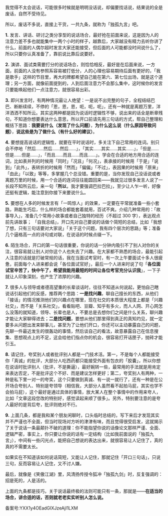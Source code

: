 我觉得不太会说话，可能很多时候就是明明没话说，却偏要找话说，结果说的全是废话，自然不受待见。

所以，废话不多说，直接上干货，一共九条，就称为「独孤九言」吧。

**1.** 发言、讲话、研讨之类分享型的说话场合，最好抢在前面来说，这是因为人的注意力差不多也就能集中一两个小时的样子，越靠后，大家越没有精力去听你讲了什么，前面的人偶尔超时发言大家还能接受，但后面的人可能都没时间说什么了，所以只要你认真准备了，靠前说比靠后说要好。

**2.** 演讲、面试类需要打分的说话场合，则恰恰相反，最好是在后面来说，一方面，前面的人没有参照系容易被打低分，人的心理也容易期待后面有更好的，「我是歌手」这样的节目里，再大的牌都希望自己能在第六、第七位出场，就是这个道理；另一方面，就像前面提到的，人到后面注意力不会那么集中，这时候你的发言只要能唤起他们一点注意力，就很容易出彩。

**3.** 即兴发言时，有两种情况最让人绝望：一是说不出完整的句子，全程结结巴巴、断断续续，不停的「恩，恩，恩，呃，呃，呃」，还有一种就是离题万里，洋洋洒洒不知所云。其实这两种都是因为说话时逻辑性不够，说出来的话全是断章残句，不知道你想要表达什么意思，所以开口前请先用三句话的方式，帮自己整理和概括下思路：**我要说什么（发现了什么问题）**，**为什么这么说（什么原因导致问题）**，**说这些是为了做什么（有什么好的建议）**。

**4.** 要想提高说话的逻辑性，就要在平时说话时，多关注下自己常用的连词。别只会不停地「然后……然后……然后……」，「其实……其实……其实……」，「但是……但是……但是……」，「而且……而且……而且……」。学会在合适的地方用合适的连词，比如表并列的时候用「同时」「况且」「何况」，表承接的时候用「于是」「说到」「此外」，表转折的时候用「然而」「偏偏」「不过」，表因果的时候用「原来」「由此」「以致」等等，多掌握几个总没错。重要的是，当你发现自己没话说或者离题万里的时候，用一个合适的连词往往能圆回来——我就见过很多发言人说了一长段不知所云后，来一句「**所以**，我才要强调巴拉巴拉」，至少让人乍一听，好像还挺有逻辑，能注意到你接下来要说什么。 

**5.** 要想在人多的时候发言有「一鸣惊人」的效果，一定要在平常就准备一些小套路，熟能生巧后，什么样的场合都能套着就用，百试不爽。介绍几种常用的：「故事导入」，准备几个常用小故事或者自己独特的经历（不超过 300 字），表达观点前先讲故事； 「自我总结」，开口先对自己要说的话做个简短的总结，比如「我想了想，只有三句话要对大家说」「关于这个问题，我有四个层次的思路」等；准备几个逼格高一点的诗句或对联，在说话的时候点缀一下。 

**6.** 陌生场合，开口的第一句话很重要，你说的话一分钟内吸引不了别人对你的关注，很容易就让别人对你这个人也失去了兴趣。在大家都不熟悉的场合，最能引起人注意的话就是打破常规的话，我在当面试考官时，有一次上午要面试十多人很疲惫，前面每个人进来都会说「各位面试官好」，最后一个人进来时说了句「**各位面试官辛苦了，快中午了，希望我能用最短的时间让各位考官充分认识我**」，一下子就让人印象深刻，也产生了浓厚的兴趣。 

**7.** 很多人与领导或者德高望重的长辈谈话时，往往不知道从何说起，更怕自己瞎说话引起他们的反感，推荐两个思路：**一是找兴趣**，聊自己擅长的东西，从他们「接话」的情况推测他们的兴趣点在哪里，现在社交的本质很大程度上都是「兴趣社交」，而不是「关系社交」，看看贴吧、豆瓣、知乎有多火，而人人网、开心网怎么没落的就知道，领导、长辈也是人，不要总是去想你们之间是什么关系，聊兴趣才能让大家聊得进去；**二是找问题**，要想从他们那里得到真正的真知灼见，就一定要多从问题出发来聊事儿，甚至为了让他们开口，你还可以主动暴露自己的问题，先聊一件最近发生的很轰动的事情，然后谈自己的看法，故意暴露自己在信息搜集、思想观点上的不足，这会给他们指点你的机会，很容易打开话匣子，抛砖才能引玉。

**8.** 请记住，夸奖别人或者批评别人都是一门技术活。第一，不是每个人都能接受你「真诚」的批评，大部分人吃西药都只能接受外面有包衣的「胶囊」，所以你想在说话时批评别人（批评，不是撕逼），最好婉转一些，最常用的手法就是用肯定来表达否定，不是批评这个不好、而是建议怎样更好；第二，夸奖别人有两种，一种是私下里一对一的夸奖，这个只要做到真诚、有一说一就行了，还有一种是在公开场合夸别人、特别是夸领导（相信我，大部分人虽然看不起拍马屁，其实也学不会拍马屁），这个最好是通过具体的事情，放大某人在整个事情中的作用来夸人，比如「文章这段您改的特别好，感觉读起来顺了很多」。另外，特别要注意的是夸人最好的是背后夸，批评则绝对不行。

**9.** 上面几条，都是我和某个朋友闲聊时，口头临时总结的，写下来后才发现其实并不严谨也不全面，但当时现场对方听的津津有味，而且觉得很受启发，这就揭示了关于说话一条最颠扑不破的道理：你不能指望你说的话像论文那样严谨、全面、逻辑严密，事实上，你只要让你说的话有一定结构（比如我前面说的「独孤九言」），中间有一些闪光点，能把自己想说的表达出来，就很容易让人记住了，真的真的不需要太长。

如果实在不知道该如何说话简短，又能让人记住，那就记住「开口三句话」，只说三句，反而容易让人记住，又不讨人嫌。

最后，就像是《笑傲江湖》里，风清扬传授令狐冲「独孤九剑」时，反复强调的：招是死的，人是活的。

上面的九条都是技巧，关于说话最终极的法则可能只有一条，那就是——**在适当的场合，讲合适的话，否则就老老实实听别人怎么说。**

备案号:YXX1y4OEadGIXJzeAjI1LXM